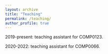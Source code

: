 ```yaml
---
layout: archive
title: "Teaching"
permalink: /teaching/
author_profile: true
---
```


2019-present: teaching assistant for COMP0123.

2020-2022: teaching assistant for COMP0066.